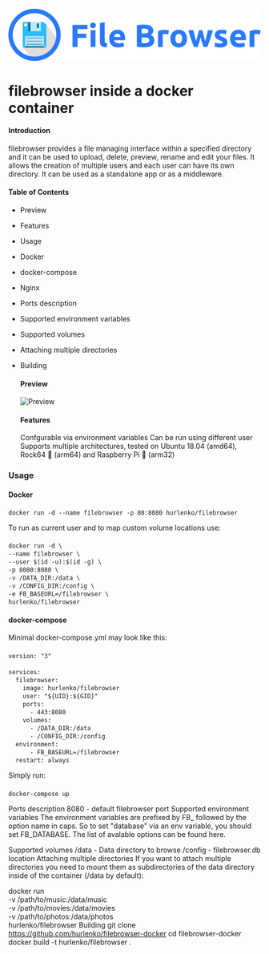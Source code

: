 ![filebrowser-logo](https://raw.githubusercontent.com/filebrowser/logo/master/banner.png)

# filebrowser inside a docker container

#### Introduction
filebrowser provides a file managing interface within a specified directory and it can be used to upload, delete, preview, rename and edit your files. It allows the creation of multiple users and each user can have its own directory. It can be used as a standalone app or as a middleware.

#### Table of Contents
- Preview
- Features
- Usage
- Docker
- docker-compose
- Nginx
- Ports description
- Supported environment variables
- Supported volumes
- Attaching multiple directories
- Building

  #### Preview
  ![Preview](https://user-images.githubusercontent.com/5447088/50716739-ebd26700-107a-11e9-9817-14230c53efd2.gif)

  #### Features
  Confgurable via environment variables
Can be run using different user
Supports multiple architectures, tested on Ubuntu 18.04 (amd64), Rock64 🍍 (arm64) and Raspberry Pi 🍓 (arm32)

### Usage

#### Docker
    docker run -d --name filebrowser -p 80:8080 hurlenko/filebrowser

To run as current user and to map custom volume locations use:
####
    docker run -d \
    --name filebrowser \
    --user $(id -u):$(id -g) \
    -p 8080:8080 \
    -v /DATA_DIR:/data \
    -v /CONFIG_DIR:/config \
    -e FB_BASEURL=/filebrowser \
    hurlenko/filebrowser

#### docker-compose
Minimal docker-compose.yml may look like this:
####
    version: "3"

    services:
      filebrowser:
        image: hurlenko/filebrowser
        user: "${UID}:${GID}"
        ports:
          - 443:8080
        volumes:
          - /DATA_DIR:/data
          - /CONFIG_DIR:/config
      environment:
          - FB_BASEURL=/filebrowser
      restart: always
 Simply run:
####
    docker-compose up

Ports description
8080 - default filebrowser port
Supported environment variables
The environment variables are prefixed by FB_ followed by the option name in caps. So to set "database" via an env variable, you should set FB_DATABASE. The list of avalable options can be found here.

Supported volumes
/data - Data directory to browse
/config - filebrowser.db location
Attaching multiple directories
If you want to attach multiple directories you need to mount them as subdirectories of the data directory inside of the container (/data by default):

docker run \
    -v /path/to/music:/data/music \
    -v /path/to/movies:/data/movies \
    -v /path/to/photos:/data/photos \
    hurlenko/filebrowser
Building
git clone https://github.com/hurlenko/filebrowser-docker
cd filebrowser-docker
docker build -t hurlenko/filebrowser .

  
